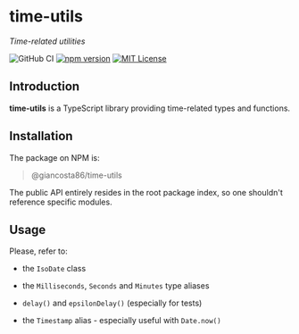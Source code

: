 # time-utils

_Time-related utilities_

![GitHub CI](https://github.com/giancosta86/time-utils/actions/workflows/publish-to-npm.yml/badge.svg)
[![npm version](https://badge.fury.io/js/@giancosta86%2Ftime-utils.svg)](https://badge.fury.io/js/@giancosta86%2Ftime-utils)
[![MIT License](https://img.shields.io/badge/license-MIT-blue.svg?style=flat)](/LICENSE)

## Introduction

**time-utils** is a TypeScript library providing time-related types and functions.

## Installation

The package on NPM is:

> @giancosta86/time-utils

The public API entirely resides in the root package index, so one shouldn't reference specific modules.

## Usage

Please, refer to:

- the `IsoDate` class

- the `Milliseconds`, `Seconds` and `Minutes` type aliases

- `delay()` and `epsilonDelay()` (especially for tests)

- the `Timestamp` alias - especially useful with `Date.now()`
